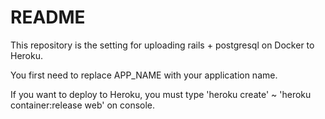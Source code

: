 # README

This repository is the setting for uploading rails + postgresql on Docker to Heroku.

You first need to replace APP_NAME with your application name.

If you want to deploy to Heroku, you must type 'heroku create' ~ 'heroku container:release web' on console.
